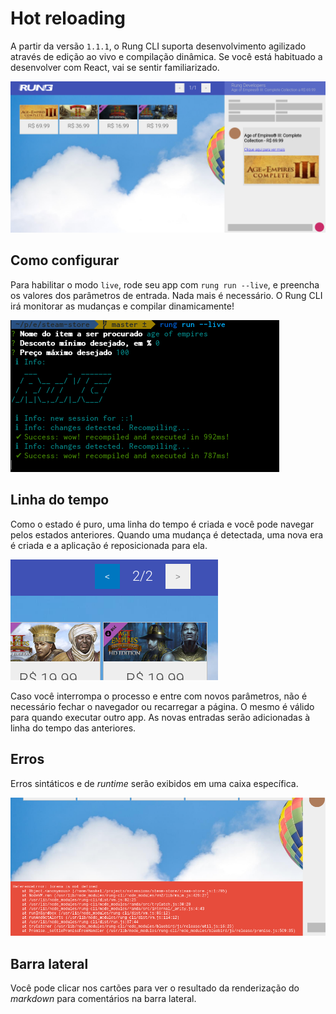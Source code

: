# Hot reloading

A partir da versão ``1.1.1``, o Rung CLI suporta desenvolvimento agilizado através de edição ao
vivo e compilação dinâmica. Se você está habituado a desenvolver com React, vai se sentir
familiarizado.

![Live preview](../img/live-preview.png)

## Como configurar

Para habilitar o modo ``live``, rode seu app com ``rung run --live``, e preencha os valores
dos parâmetros de entrada. Nada mais é necessário. O Rung CLI irá monitorar as mudanças e
compilar dinamicamente!

![Live console](../img/live-console.png)

## Linha do tempo

Como o estado é puro, uma linha do tempo é criada e você pode navegar pelos estados anteriores.
Quando uma mudança é detectada, uma nova era é criada e a aplicação é reposicionada para ela.

![Live timeline](../img/live-timeline.png)

Caso você interrompa o processo e entre com novos parâmetros, não é necessário fechar o navegador
ou recarregar a página. O mesmo é válido para quando executar outro app. As novas entradas
serão adicionadas à linha do tempo das anteriores.

## Erros

Erros sintáticos e de *runtime* serão exibidos em uma caixa específica.

![Live error](../img/live-error.png)

## Barra lateral

Você pode clicar nos cartões para ver o resultado da renderização do *markdown* para comentários
na barra lateral.

